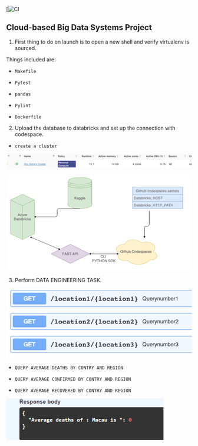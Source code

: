 [![CI](https://github.com/nogibjj/project3/actions/workflows/CICD.yml/badge.svg)
## Cloud-based Big Data Systems Project

1. First thing to do on launch is to open a new shell and verify virtualenv is sourced.

Things included are:

* `Makefile`

* `Pytest`

* `pandas`

* `Pylint`

* `Dockerfile`


2. Upload the database to databricks and set up the connection with codespace.

* `create a cluster`

![Figure](https://github.com/nogibjj/project3/blob/main/Screen%20Shot%202023-03-21%20at%208.02.16%20PM.png)

![Figure](https://github.com/nogibjj/project3/blob/main/Screenshot%202023-03-21%20120924.png)

3. Perform DATA ENGINEERING TASK.

![Figure](https://github.com/nogibjj/project3/blob/main/Screen%20Shot%202023-03-21%20at%208.03.25%20PM.png)

* `QUERY AVERAGE DEATHS BY CONTRY AND REGION`

* `QUERY AVERAGE CONFIRMED BY CONTRY AND REGION`

* `QUERY AVERAGE RECOVERED BY CONTRY AND REGION`

![Figure](https://github.com/nogibjj/project3/blob/main/Screenshot%202023-03-21%20124626.png)

